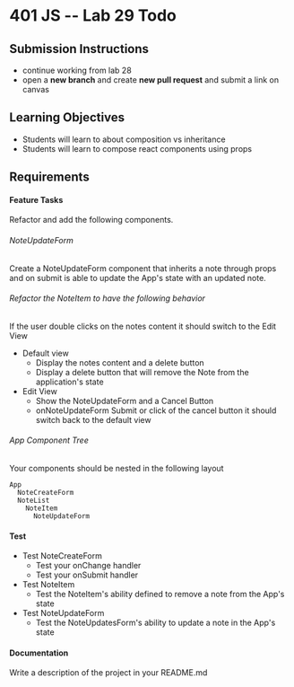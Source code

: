401 JS --  Lab 29 Todo
===

## Submission Instructions
  * continue working from lab 28
  * open a **new branch** and create **new pull request** and submit a link on canvas

## Learning Objectives  
* Students will learn to about composition vs inheritance
* Students will learn to compose react components using props

## Requirements  

#### Feature Tasks
Refactor and add the following components.

###### NoteUpdateForm
Create a NoteUpdateForm component that inherits a note through props and on submit is able to
update the App's state with an updated note.

###### Refactor the NoteItem to have the following behavior
If the user double clicks on the notes content it should switch to the Edit View  
* Default view  
  * Display the notes content and a delete button
  * Display a delete button that will remove the Note from the application's state
* Edit View
  * Show the NoteUpdateForm and a Cancel Button
  * onNoteUpdateForm Submit or click of the cancel button it should switch back to the default view

###### App Component Tree
Your components should be nested in the following layout  
```
App
  NoteCreateForm
  NoteList
    NoteItem
      NoteUpdateForm
```

#### Test
* Test NoteCreateForm
  * Test your onChange handler
  * Test your onSubmit handler
* Test NoteItem
  * Test the NoteItem's ability defined to remove a note from the App's state
* Test NoteUpdateForm
  * Test the NoteUpdatesForm's ability to update a note in the App's state

####  Documentation  
Write a description of the project in your README.md
